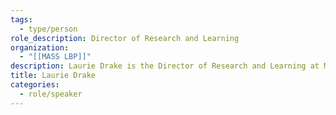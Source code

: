 ```yaml
---
tags:
  - type/person
role_description: Director of Research and Learning
organization:
  - "[[MASS LBP]]"
description: Laurie Drake is the Director of Research and Learning at MASS LBP, Canada's home for democratic innovation and public strategy. She works on a wide range of policy projects, and helps clients develop unbiased programming and balanced learning materials that support citizen engagement.
title: Laurie Drake
categories:
  - role/speaker
---
```

